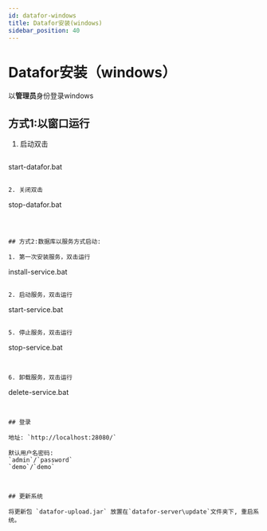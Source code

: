 ```yaml
---
id: datafor-windows
title: Datafor安装(windows)
sidebar_position: 40
---
```

# Datafor安装（windows）

以**管理员**身份登录windows

## 方式1:以窗口运行

1. 启动双击

   ```
start-datafor.bat
   ```

2. 关闭双击

   ```
   stop-datafor.bat
   ```



## 方式2:数据库以服务方式启动:

1. 第一次安装服务，双击运行

   ```
   install-service.bat
   ```

2. 启动服务，双击运行

   ```
   start-service.bat
   ```

5. 停止服务，双击运行

   ```
   stop-service.bat
   ```


6. 卸载服务，双击运行

   ```
   delete-service.bat
   ```
   

## 登录

地址: `http://localhost:28080/`

默认用户名密码:
`admin`/`password`
`demo`/`demo`



## 更新系统

将更新包 `datafor-upload.jar` 放置在`datafor-server\update`文件夹下, 重启系统。